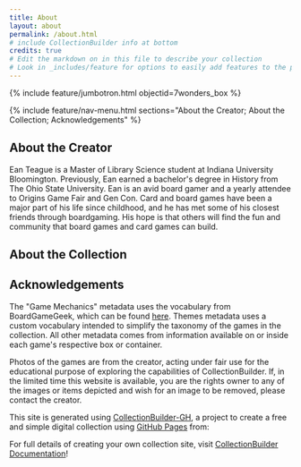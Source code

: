 ```yaml
---
title: About
layout: about
permalink: /about.html
# include CollectionBuilder info at bottom
credits: true
# Edit the markdown on in this file to describe your collection
# Look in _includes/feature for options to easily add features to the page
---
```


{% include feature/jumbotron.html objectid=7wonders_box %}

{% include feature/nav-menu.html sections="About the Creator; About the Collection; Acknowledgements" %}

## About the Creator

Ean Teague is a Master of Library Science student at Indiana University Bloomington.  Previously, Ean earned a bachelor's degree in History from The Ohio State University.  Ean is an avid board gamer and a yearly attendee to Origins Game Fair and Gen Con.  Card and board games have been a major part of his life since childhood, and he has met some of his closest friends through boardgaming.  His hope is that others will find the fun and community that board games and card games can build.

## About the Collection



## Acknowledgements

The "Game Mechanics" metadata uses the vocabulary from BoardGameGeek, which can be found [here](https://boardgamegeek.com/browse/boardgamemechanic).  Themes metadata uses a custom vocabulary intended to simplify the taxonomy of the games in the collection.  All other metadata comes from information available on or inside each game's respective box or container.

Photos of the games are from the creator, acting under fair use for the educational purpose of exploring the capabilities of CollectionBuilder.  If, in the limited time this website is available, you are the rights owner to any of the images or items depicted and wish for an image to be removed, please contact the creator.

This site is generated using [CollectionBuilder-GH](https://collectionbuilding.github.io/gh/), a project to create a free and simple digital collection using [GitHub Pages](https://pages.github.com/) from: 

For full details of creating your own collection site, visit [CollectionBuilder Documentation](https://collectionbuilder.github.io/cb-docs/)!
